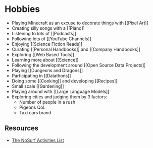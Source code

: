 # Hobbies

- Playing Minecraft as an excuse to decorate things with [[Pixel Art]]
- Creating silly songs with a [[Piano]]
- Listening to lots of [[Podcasts]]
- Following lots of [[YouTube Channels]]
- Enjoying [[Science Fiction Reads]]
- Curating [[Personal Handbooks]] and [[Company Handbooks]]
- Exploring [[Web Based Tools]]
- Learning more about [[Science]]
- Following the development around [[Open Source Data Projects]]
- Playing [[Dungeons and Dragons]]
- Participating in [[Datathons]]
- Doing some [[Cooking]] and developing [[Recipes]]
- Small scale [[Gardening]]
- Playing around with [[Large Language Models]]
- Exploring cities and judging them by 3 factors:
  - Number of people in a rush
  - Pigeons QoL
  - Taxi cars brand
## Resources

- [The NoSurf Activities List](https://nosurf.net/activity-list/)
